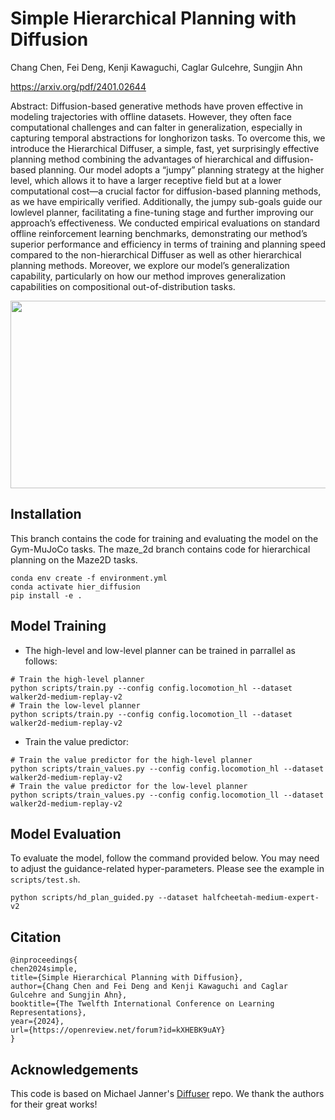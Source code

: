 # Simple Hierarchical Planning with Diffusion
Chang Chen, Fei Deng, Kenji Kawaguchi, Caglar Gulcehre, Sungjin Ahn

https://arxiv.org/pdf/2401.02644

Abstract: Diffusion-based generative methods have proven effective in modeling trajectories with offline datasets. However, they often face computational challenges and can falter in generalization, especially in capturing temporal abstractions for longhorizon tasks. To overcome this, we introduce the Hierarchical Diffuser, a simple, fast, yet surprisingly effective planning method combining the advantages of hierarchical and diffusion-based planning. Our model adopts a “jumpy” planning strategy at the higher level, which allows it to have a larger receptive field but at a lower computational cost—a crucial factor for diffusion-based planning methods, as we have empirically verified. Additionally, the jumpy sub-goals guide our lowlevel planner, facilitating a fine-tuning stage and further improving our approach’s effectiveness. We conducted empirical evaluations on standard offline reinforcement learning benchmarks, demonstrating our method’s superior performance and efficiency in terms of training and planning speed compared to the non-hierarchical Diffuser as well as other hierarchical planning methods. Moreover, we explore our model’s generalization capability, particularly on how our method improves generalization capabilities on compositional out-of-distribution tasks.

<img src="https://github.com/changchencc/Simple-Hierarchical-Planning-with-Diffusion/assets/22546741/0c59068d-0222-418f-b823-46acb54f28ae" height="300" width="600"/>

## Installation
This branch contains the code for training and evaluating the model on the Gym-MuJoCo tasks. The maze_2d branch contains code for hierarchical planning on the Maze2D tasks.

```
conda env create -f environment.yml
conda activate hier_diffusion
pip install -e .
```

## Model Training

- The high-level and low-level planner can be trained in parrallel as follows:
```
# Train the high-level planner
python scripts/train.py --config config.locomotion_hl --dataset walker2d-medium-replay-v2
# Train the low-level planner
python scripts/train.py --config config.locomotion_ll --dataset walker2d-medium-replay-v2
```

- Train the value predictor:
```
# Train the value predictor for the high-level planner
python scripts/train_values.py --config config.locomotion_hl --dataset walker2d-medium-replay-v2
# Train the value predictor for the low-level planner
python scripts/train_values.py --config config.locomotion_ll --dataset walker2d-medium-replay-v2
```

## Model Evaluation
To evaluate the model, follow the command provided below. You may need to adjust the guidance-related hyper-parameters. Please see the example in `scripts/test.sh`.
```
python scripts/hd_plan_guided.py --dataset halfcheetah-medium-expert-v2
```

## Citation
```
@inproceedings{
chen2024simple,
title={Simple Hierarchical Planning with Diffusion},
author={Chang Chen and Fei Deng and Kenji Kawaguchi and Caglar Gulcehre and Sungjin Ahn},
booktitle={The Twelfth International Conference on Learning Representations},
year={2024},
url={https://openreview.net/forum?id=kXHEBK9uAY}
}
```

## Acknowledgements
This code is based on Michael Janner's [Diffuser](https://github.com/jannerm/diffuser) repo. We thank the authors for their great works!
